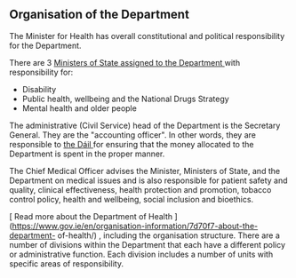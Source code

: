 ##  Organisation of the Department

The Minister for Health has overall constitutional and political
responsibility for the Department.

There are 3 [ Ministers of State assigned to the Department
](https://www.gov.ie/en/organisation/department-of-health/) with
responsibility for:

  * Disability 
  * Public health, wellbeing and the National Drugs Strategy 
  * Mental health and older people 

The administrative (Civil Service) head of the Department is the Secretary
General. They are the "accounting officer". In other words, they are
responsible to [ the Dáil
](https://www.citizensinformation.ie/en/government_in_ireland/national_government/houses_of_the_oireachtas/dail_eireann.html)
for ensuring that the money allocated to the Department is spent in the proper
manner.

The Chief Medical Officer advises the Minister, Ministers of State, and the
Department on medical issues and is also responsible for patient safety and
quality, clinical effectiveness, health protection and promotion, tobacco
control policy, health and wellbeing, social inclusion and bioethics.

[ Read more about the Department of Health
](https://www.gov.ie/en/organisation-information/7d70f7-about-the-department-
of-health/) , including the organisation structure. There are a number of
divisions within the Department that each have a different policy or
administrative function. Each division includes a number of units with
specific areas of responsibility.
